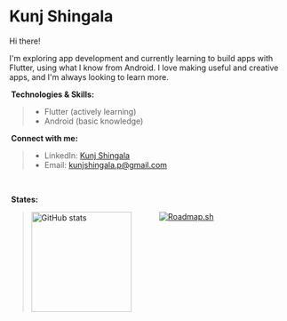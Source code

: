 # Kunj Shingala

Hi there! 

I'm exploring app development and currently learning to build apps with Flutter, using what I know from Android. I love making useful and creative apps, and I'm always looking to learn more.

**️ Technologies & Skills:**

>- Flutter (actively learning)
>- Android (basic knowledge)

**️ Connect with me:**

>- LinkedIn: [Kunj Shingala](https://www.linkedin.com/in/kunjshingala03/)
>- Email: kunjshingala.p@gmail.com

<br>

**️ States:**

><div style="display:flex; gap:50px; flex-wrap:wrap;">
>    <a href="https://github.com/Kunjshingala">
>        <img height="180em" src="https://github-readme-stats-eight-theta.vercel.app/api/top-langs/?username=Kunjshingala&layout=compact&langs_count=8&theme=algolia"   alt="GitHub stats">
>    </a>
>    <a href="https://roadmap.sh/flutter?s=6459d8dff3d9ecfa51d82f3b">
>        <img src="https://api.roadmap.sh/v1-badge/wide/6459d8dff3d9ecfa51d82f3b?variant=dark&roadmaps=flutter" alt="Roadmap.sh">
>    </a>
></div>
